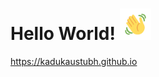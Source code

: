 # Hello World! <img src="https://github.com/kadukaustubh/kadukaustubh/blob/main/elsalla.gif" width="50px">

https://kadukaustubh.github.io
